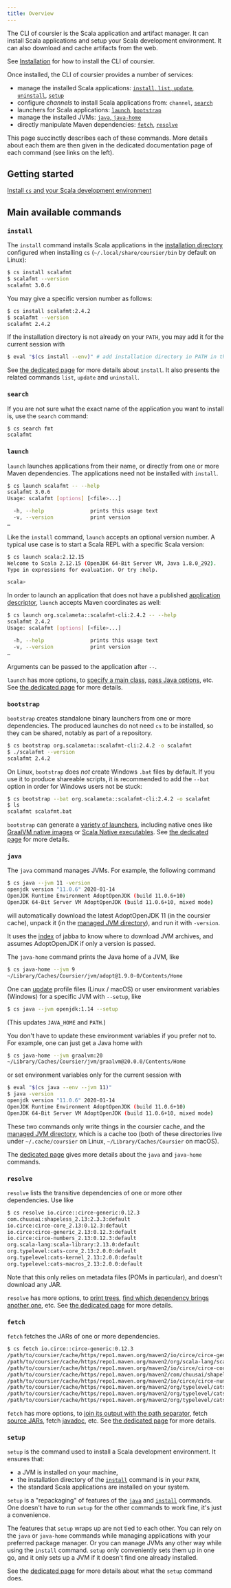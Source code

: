 ```yaml
---
title: Overview
---
```


The CLI of coursier is the Scala application and artifact manager.
It can install Scala applications and setup your Scala development environment.
It can also download and cache artifacts from the web.

See [Installation](cli-installation.md) for how to install the
CLI of coursier.

Once installed, the CLI of coursier provides a number of services:
- manage the installed Scala applications: [`install`, `list`, `update`, `uninstall`](#install), [`setup`](#setup)
- configure *channels* to install Scala applications from: `channel`, [`search`](#search)
- launchers for Scala applications: [`launch`](#launch), [`bootstrap`](#bootstrap)
- manage the installed JVMs: [`java`, `java-home`](#java)
- directly manipulate Maven dependencies: [`fetch`](#fetch), [`resolve`](#resolve)

This page succinctly describes each of these commands. More
details about each them are then given in the dedicated
documentation page of each command (see links on the left).

## Getting started

[Install `cs` and your Scala development environment](cli-installation.md)

## Main available commands

### `install`

The `install` command installs Scala applications in the
[installation directory](https://get-coursier.io/docs/cli-install.html#installation-directory)
configured when installing `cs` (`~/.local/share/coursier/bin` by default on Linux):

```bash
$ cs install scalafmt
$ scalafmt --version
scalafmt 3.0.6
```

You may give a specific version number as follows:

```bash
$ cs install scalafmt:2.4.2
$ scalafmt --version
scalafmt 2.4.2
```

If the installation directory is not already on your `PATH`, you may add it for the current session with
```bash
$ eval "$(cs install --env)" # add installation directory in PATH in the current session
```

See [the dedicated page](cli-install.md) for more details about `install`.
It also presents the related commands `list`, `update` and `uninstall`.

### `search`

If you are not sure what the exact name of the application you want to install is, use the `search` command:

```bash
$ cs search fmt
scalafmt
```

### `launch`

`launch` launches applications from their name, or directly from one or more Maven dependencies.
The applications need not be installed with `install`.

```bash
$ cs launch scalafmt -- --help
scalafmt 3.0.6
Usage: scalafmt [options] [<file>...]

  -h, --help               prints this usage text
  -v, --version            print version
…
```

Like the `install` command, `launch` accepts an optional version number.
A typical use case is to start a Scala REPL with a specific Scala version:

```bash
$ cs launch scala:2.12.15
Welcome to Scala 2.12.15 (OpenJDK 64-Bit Server VM, Java 1.8.0_292).
Type in expressions for evaluation. Or try :help.

scala>
```

In order to launch an application that does not have a published [application descriptor](cli-install.md#application-descriptors), `launch` accepts Maven coordinates as well:

```bash
$ cs launch org.scalameta::scalafmt-cli:2.4.2 -- --help
scalafmt 2.4.2
Usage: scalafmt [options] [<file>...]

  -h, --help               prints this usage text
  -v, --version            print version
…
```

Arguments can be passed to the application after `--`.

`launch` has more options, to [specify a main class](cli-launch.md#main-class),
[pass Java options](cli-launch.md#java-options), etc. See
[the dedicated page](cli-launch.md) for more details.

### `bootstrap`

`bootstrap` creates standalone binary launchers from one or more dependencies.
The produced launches do not need `cs` to be installed, so they can be shared, notably as part of a repository.

```bash
$ cs bootstrap org.scalameta::scalafmt-cli:2.4.2 -o scalafmt
$ ./scalafmt --version
scalafmt 2.4.2
```

On Linux, `bootstrap` does *not* create Windows `.bat` files by default.
If you use it to produce shareable scripts, it is recommended to add the `--bat` option in order for Windows users not be stuck:

```bash
$ cs bootstrap --bat org.scalameta::scalafmt-cli:2.4.2 -o scalafmt
$ ls
scalafmt scalafmt.bat
```

`bootstrap` can generate a [variety of launchers](cli-bootstrap.md#launcher-types),
including native ones like [GraalVM native images](cli-bootstrap.md#graalvm-native-image)
or [Scala Native executables](cli-bootstrap.md#scala-native).
See [the dedicated page](cli-bootstrap.md) for more details.

### `java`

The `java` command manages JVMs. For example, the following command
```bash
$ cs java --jvm 11 -version
openjdk version "11.0.6" 2020-01-14
OpenJDK Runtime Environment AdoptOpenJDK (build 11.0.6+10)
OpenJDK 64-Bit Server VM AdoptOpenJDK (build 11.0.6+10, mixed mode)
```
will automatically download the latest AdoptOpenJDK 11 (in the coursier cache), unpack it (in the [managed JVM directory](https://get-coursier.io/docs/cli-java.html#managed-jvm-directory)), and run it with `-version`.

It uses the [index](https://github.com/shyiko/jabba/blob/8c8e6be29610a3d5ea505087a791e9a57f6e48a6/index.json) of jabba to know where to download JVM archives, and assumes AdoptOpenJDK if only a version is passed.

The `java-home` command prints the Java home of a JVM, like
```bash
$ cs java-home --jvm 9
~/Library/Caches/Coursier/jvm/adopt@1.9.0-0/Contents/Home
```

One can [update](https://get-coursier.io/docs/cli-setup.html#how-it-sets-environment-variables-globally) profile files (Linux / macOS) or user environment variables (Windows) for a specific JVM with `--setup`, like
```bash
$ cs java --jvm openjdk:1.14 --setup
```
(This updates `JAVA_HOME` and `PATH`.)

You don't have to update these environment variables if you prefer not to.
For example, one can just get a Java home with
```bash
$ cs java-home --jvm graalvm:20
~/Library/Caches/Coursier/jvm/graalvm@20.0.0/Contents/Home
```
or set environment variables only for the current session with
```bash
$ eval "$(cs java --env --jvm 11)"
$ java -version
openjdk version "11.0.6" 2020-01-14
OpenJDK Runtime Environment AdoptOpenJDK (build 11.0.6+10)
OpenJDK 64-Bit Server VM AdoptOpenJDK (build 11.0.6+10, mixed mode)
```

These two commands only write things in the coursier cache, and the [managed JVM directory](https://get-coursier.io/docs/cli-java.html#managed-jvm-directory), which is a cache too (both of these directories live under `~/.cache/coursier` on Linux, `~/Library/Caches/Coursier` on macOS).

The [dedicated page](cli-java.md) gives more details about the `java` and `java-home` commands.

### `resolve`

`resolve` lists the transitive dependencies of
one or more other dependencies. Use like
```bash
$ cs resolve io.circe::circe-generic:0.12.3
com.chuusai:shapeless_2.13:2.3.3:default
io.circe:circe-core_2.13:0.12.3:default
io.circe:circe-generic_2.13:0.12.3:default
io.circe:circe-numbers_2.13:0.12.3:default
org.scala-lang:scala-library:2.13.0:default
org.typelevel:cats-core_2.13:2.0.0:default
org.typelevel:cats-kernel_2.13:2.0.0:default
org.typelevel:cats-macros_2.13:2.0.0:default
```

Note that this only relies on metadata files (POMs in particular),
and doesn't download any JAR.

`resolve` has more options, to [print trees](cli-resolve.md#tree),
[find which dependency brings another one](cli-resolve.md#what-depends-on),
etc. See [the dedicated page](cli-resolve.md) for more details.

### `fetch`

`fetch` fetches the JARs of one or more dependencies.

```bash
$ cs fetch io.circe::circe-generic:0.12.3
/path/to/coursier/cache/https/repo1.maven.org/maven2/io/circe/circe-generic_2.13/0.12.3/circe-generic_2.13-0.12.3.jar
/path/to/coursier/cache/https/repo1.maven.org/maven2/org/scala-lang/scala-library/2.13.0/scala-library-2.13.0.jar
/path/to/coursier/cache/https/repo1.maven.org/maven2/io/circe/circe-core_2.13/0.12.3/circe-core_2.13-0.12.3.jar
/path/to/coursier/cache/https/repo1.maven.org/maven2/com/chuusai/shapeless_2.13/2.3.3/shapeless_2.13-2.3.3.jar
/path/to/coursier/cache/https/repo1.maven.org/maven2/io/circe/circe-numbers_2.13/0.12.3/circe-numbers_2.13-0.12.3.jar
/path/to/coursier/cache/https/repo1.maven.org/maven2/org/typelevel/cats-core_2.13/2.0.0/cats-core_2.13-2.0.0.jar
/path/to/coursier/cache/https/repo1.maven.org/maven2/org/typelevel/cats-macros_2.13/2.0.0/cats-macros_2.13-2.0.0.jar
/path/to/coursier/cache/https/repo1.maven.org/maven2/org/typelevel/cats-kernel_2.13/2.0.0/cats-kernel_2.13-2.0.0.jar
```

`fetch` has more options, to [join its output with the path separator](cli-fetch.md#classpath-format),
fetch [source JARs](cli-fetch.md#source-jars), fetch [javadoc](cli-fetch.md#javadoc), etc. See
[the dedicated page](cli-fetch.md) for more details.

### `setup`

`setup` is the command used to install a Scala development environment.
It ensures that:
- a JVM is installed on your machine,
- the installation directory of the [`install`](#install) command is in your `PATH`,
- the standard Scala applications are installed on your system.

`setup` is a "repackaging" of features of the [`java`](#java) and [`install`](#install) commands.
One doesn't have to run `setup` for the other commands to work fine, it's just a convenience.

The features that `setup` wraps up are not tied to each other. You can rely
on the `java` or `java-home` commands while managing applications with your preferred package
manager. Or you can manage JVMs any other way while using the `install` command.
`setup` only conveniently sets them up in one go, and it only sets up a JVM if it doesn't find
one already installed.

See the [dedicated page](cli-setup.md) for more details about what the `setup` command does.
